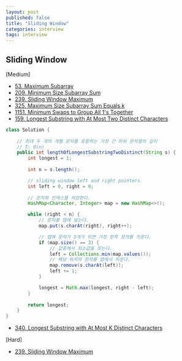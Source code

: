 ```yaml
---
layout: post
published: false
title: "Sliding Window"
categories: interview
tags: interview 
---
```


## Sliding Window

[Medium]
- [53. Maximum Subarray](https://leetcode.com/problems/maximum-subarray/)
- [209. Minimum Size Subarray Sum](https://leetcode.com/problems/minimum-size-subarray-sum/)
- [239. Sliding Window Maximum](https://leetcode.com/problems/sliding-window-maximum/)
- [325. Maximum Size Subarray Sum Equals k](https://leetcode.com/problems/maximum-size-subarray-sum-equals-k/)
- [1151. Minimum Swaps to Group All 1's Together](https://leetcode.com/problems/minimum-swaps-to-group-all-1s-together/)
- [159. Longest Substring with At Most Two Distinct Characters](https://leetcode.com/problems/longest-substring-with-at-most-two-distinct-characters/)
```java
class Solution {
    
    // 최대 두 개의 개별 문자를 포함하는 가장 긴 하위 문자열의 길이
    // T: O(n)
    public int lengthOfLongestSubstringTwoDistinct(String s) {
        int longest = 1;
        
        int n = s.length();

        // sliding window left and right pointers
        int left = 0, right = 0;
        
        // 문자와 인덱스를 저장한다.
        HashMap<Character, Integer> map = new HashMap<>();

        while (right < n) {
            // 문자를 맵에 넣는다. 
            map.put(s.charAt(right), right++);

            // 맵에 문자가 3개가 되면 가장 왼쪽 문자를 지운다. 
            if (map.size() == 3) {
                // 값중에서 최소값을 찾는다. 
                left = Collections.min(map.values());
                // 해당 위치의 문자를 맵에서 지운다.
                map.remove(s.charAt(left));
                left += 1;
            }

            longest = Math.max(longest, right - left);
        }
        
        return longest;
    }
}
```
- [340. Longest Substring with At Most K Distinct Characters](https://leetcode.com/problems/longest-substring-with-at-most-k-distinct-characters/)

[Hard]
- [239. Sliding Window Maximum](https://leetcode.com/problems/sliding-window-maximum/)
